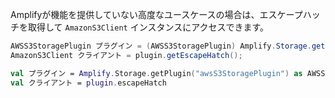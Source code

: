 Amplifyが機能を提供していない高度なユースケースの場合は、エスケープハッチを取得して `AmazonS3Client` インスタンスにアクセスできます。

<amplify-block-switcher> <amplify-block name="Java">

```java
AWSS3StoragePlugin プラグイン = (AWSS3StoragePlugin) Amplify.Storage.getPlugin("awsS3StoragePlugin");
AmazonS3Client クライアント = plugin.getEscapeHatch();
```

</amplify-block> <amplify-block name="Kotlin">

```kotlin
val プラグイン = Amplify.Storage.getPlugin("awsS3StoragePlugin") as AWSS3StoragePlugin
val クライアント = plugin.escapeHatch
```

</amplify-block> </amplify-block-switcher>